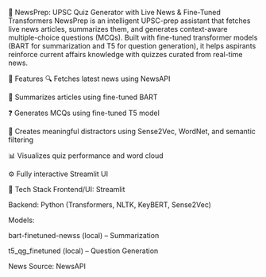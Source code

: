 🧠 NewsPrep: UPSC Quiz Generator with Live News & Fine-Tuned Transformers
NewsPrep is an intelligent UPSC-prep assistant that fetches live news articles, summarizes them, and generates context-aware multiple-choice questions (MCQs). Built with fine-tuned transformer models (BART for summarization and T5 for question generation), it helps aspirants reinforce current affairs knowledge with quizzes curated from real-time news.

🚀 Features
🔍 Fetches latest news using NewsAPI

📝 Summarizes articles using fine-tuned BART

❓ Generates MCQs using fine-tuned T5 model

🧠 Creates meaningful distractors using Sense2Vec, WordNet, and semantic filtering

📊 Visualizes quiz performance and word cloud

⚙️ Fully interactive Streamlit UI

🔧 Tech Stack
Frontend/UI: Streamlit

Backend: Python (Transformers, NLTK, KeyBERT, Sense2Vec)

Models:

bart-finetuned-newss (local) – Summarization

t5_qg_finetuned (local) – Question Generation

News Source: NewsAPI

